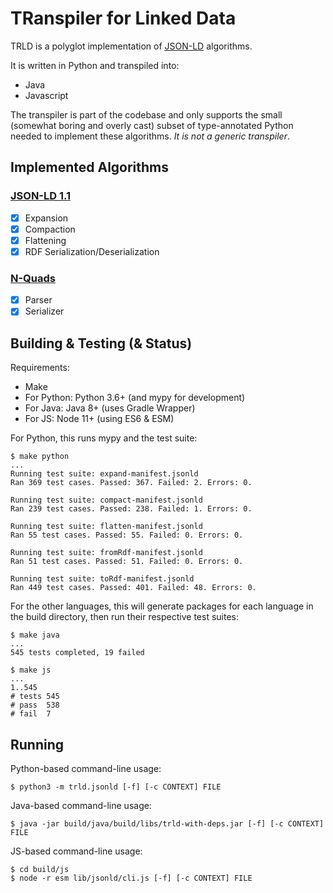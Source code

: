 # TRanspiler for Linked Data

TRLD is a polyglot implementation of [JSON-LD](https://json-ld.org/)
algorithms.

It is written in Python and transpiled into:
* Java
* Javascript

The transpiler is part of the codebase and only supports the small (somewhat
boring and overly cast) subset of type-annotated Python needed to implement
these algorithms. _It is not a generic transpiler_.

## Implemented Algorithms

### [JSON-LD 1.1](https://www.w3.org/TR/json-ld11-api/)
- [x] Expansion
- [x] Compaction
- [x] Flattening
- [x] RDF Serialization/Deserialization

### [N-Quads](https://www.w3.org/TR/n-quads/)
- [x] Parser
- [x] Serializer

## Building & Testing (& Status)

Requirements:
* Make
* For Python: Python 3.6+ (and mypy for development)
* For Java: Java 8+ (uses Gradle Wrapper)
* For JS: Node 11+ (using ES6 & ESM)

For Python, this runs mypy and the test suite:

    $ make python
    ...
    Running test suite: expand-manifest.jsonld
    Ran 369 test cases. Passed: 367. Failed: 2. Errors: 0.

    Running test suite: compact-manifest.jsonld
    Ran 239 test cases. Passed: 238. Failed: 1. Errors: 0.

    Running test suite: flatten-manifest.jsonld
    Ran 55 test cases. Passed: 55. Failed: 0. Errors: 0.

    Running test suite: fromRdf-manifest.jsonld
    Ran 51 test cases. Passed: 51. Failed: 0. Errors: 0.

    Running test suite: toRdf-manifest.jsonld
    Ran 449 test cases. Passed: 401. Failed: 48. Errors: 0.

For the other languages, this will generate packages for each language in the
build directory, then run their respective test suites:

    $ make java
    ...
    545 tests completed, 19 failed

    $ make js
    ...
    1..545
    # tests 545
    # pass  538
    # fail  7

## Running

Python-based command-line usage:

    $ python3 -m trld.jsonld [-f] [-c CONTEXT] FILE

Java-based command-line usage:

    $ java -jar build/java/build/libs/trld-with-deps.jar [-f] [-c CONTEXT] FILE

JS-based command-line usage:

    $ cd build/js
    $ node -r esm lib/jsonld/cli.js [-f] [-c CONTEXT] FILE
